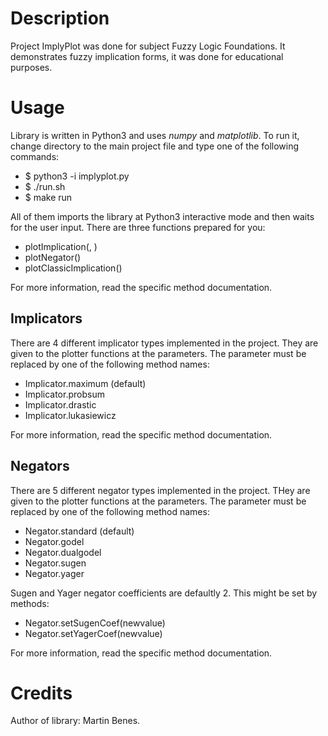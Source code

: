 
# Description #
Project ImplyPlot was done for subject Fuzzy Logic Foundations.
It demonstrates fuzzy implication forms, it was done for educational
purposes.

# Usage #
Library is written in Python3 and uses *numpy* and *matplotlib*. To run it,
change directory to the main project file and type one of the following commands:

* $ python3 -i implyplot.py
* $ ./run.sh
* $ make run

All of them imports the library at Python3 interactive mode and then waits for the
user input. There are three functions prepared for you:

* plotImplication(<implicator>, <negator>)
* plotNegator(<negator>)
* plotClassicImplication()

For more information, read the specific method documentation.

## Implicators ##
There are 4 different implicator types implemented in the project. They are given to the plotter functions
at the <implicator> parameters. The parameter must be replaced by one of the following method names:

* Implicator.maximum (default)
* Implicator.probsum
* Implicator.drastic
* Implicator.lukasiewicz

For more information, read the specific method documentation.

## Negators ##
There are 5 different negator types implemented in the project. THey are given to the plotter functions
at the <negator> parameters. The parameter must be replaced by one of the following method names:

* Negator.standard (default)
* Negator.godel
* Negator.dualgodel
* Negator.sugen
* Negator.yager

Sugen and Yager negator coefficients are defaultly 2. This might be set by methods:

* Negator.setSugenCoef(newvalue)
* Negator.setYagerCoef(newvalue)

For more information, read the specific method documentation.

# Credits #
Author of library: Martin Benes.


